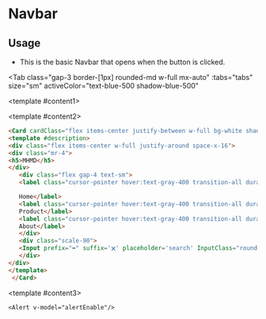 # Navbar

<script setup lang="ts">
import { ref } from 'vue'
const tabs = [
  { label: 'UI', value: 1, content: '' },
  { label: 'Slots', value: 2, content: ''}
];
const footerEnable = ref(true);
</script>

## Usage
- This is the basic Navbar that opens when the button is clicked.

<Tab 
     class="gap-3 border-[1px] rounded-md w-full mx-auto"
    :tabs="tabs" 
    size="sm"
    activeColor="text-blue-500 shadow-blue-500"
  >
<template #content1>
<div class="p-6 rounded-lg shadow-inner bg-slate-500/10 flex justify-center items-center">

<Card cardClass="flex items-center justify-between w-full bg-white shadow-md">
<template #description>
        <div class="flex items-center w-full justify-around space-x-16">
<div class="mr-4">
<h5>MHMD</h5>
</div>
    <div class="flex gap-4 text-sm">
    <label class="cursor-pointer hover:text-gray-400 transition-all duration-300">Home</label>
    <label class="cursor-pointer hover:text-gray-400 transition-all duration-300">Product</label>
    <label class="cursor-pointer hover:text-gray-400 transition-all duration-300">About</label>
    </div>
    <div class="scale-90">
    <Input prefix="➥" suffix='🗙' placeholder='search' InputClass="rounded-full w-44 h-10"/>
    </div>
 </div>
</template>
  </Card>
</div>
</template>

<template #content2>

 ```md
 <Card cardClass="flex items-center justify-between w-full bg-white shadow-md">
 <template #description>
<div class="flex items-center w-full justify-around space-x-16">
<div class="mr-4">
<h5>MHMD</h5>
</div>
    <div class="flex gap-4 text-sm">
    <label class="cursor-pointer hover:text-gray-400 transition-all duration-300">

    Home</label>
    <label class="cursor-pointer hover:text-gray-400 transition-all duration-300">
    Product</label>
    <label class="cursor-pointer hover:text-gray-400 transition-all duration-300">
    About</label>
    </div>
    <div class="scale-90">
    <Input prefix="➥" suffix='🗙' placeholder='search' InputClass="rounded-full w-44 h-10"/>
    </div>
 </div>
</template>
  </Card>
```
</template>

<template #content3>
```vue
<Alert v-model="alertEnable"/>
```
</template>
</Tab>

